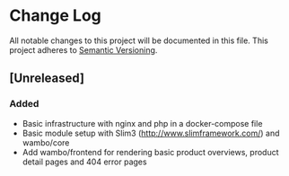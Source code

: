 # Change Log
All notable changes to this project will be documented in this file.
This project adheres to [Semantic Versioning](http://semver.org/).

## [Unreleased]
### Added
- Basic infrastructure with nginx and php in a docker-compose file
- Basic module setup with Slim3 (http://www.slimframework.com/) and wambo/core
- Add wambo/frontend for rendering basic product overviews, product detail pages and 404 error pages
